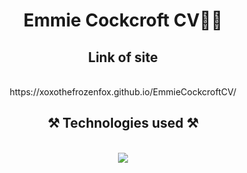 

<h1 align="center">Emmie Cockcroft CV📜🦊</h1>
<h2 align="center">Link of site</h2>
<br/>
<div align="center">
https://xoxothefrozenfox.github.io/EmmieCockcroftCV/
</div>
<h2 align="center">⚒️ Technologies used ⚒️</h2>
<br/>
<div align="center">
    <img src="https://skillicons.dev/icons?i=html,css,javascript,github,vscode" />   
</div>
